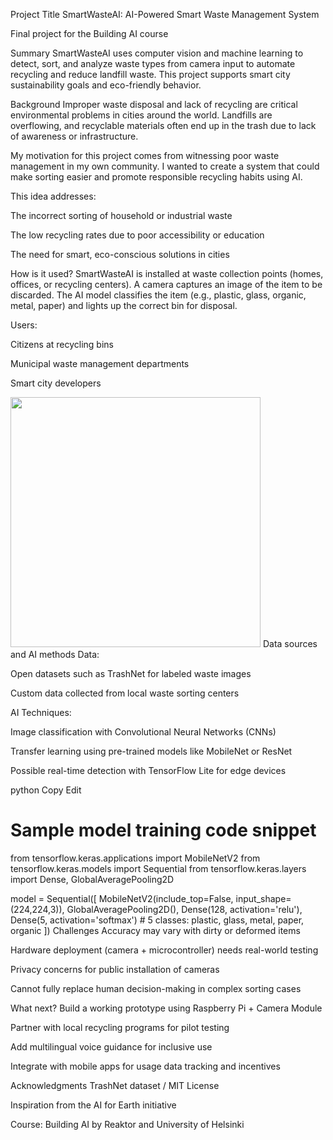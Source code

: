 Project Title
SmartWasteAI: AI-Powered Smart Waste Management System

Final project for the Building AI course

Summary
SmartWasteAI uses computer vision and machine learning to detect, sort, and analyze waste types from camera input to automate recycling and reduce landfill waste. This project supports smart city sustainability goals and eco-friendly behavior.

Background
Improper waste disposal and lack of recycling are critical environmental problems in cities around the world. Landfills are overflowing, and recyclable materials often end up in the trash due to lack of awareness or infrastructure.

My motivation for this project comes from witnessing poor waste management in my own community. I wanted to create a system that could make sorting easier and promote responsible recycling habits using AI.

This idea addresses:

The incorrect sorting of household or industrial waste

The low recycling rates due to poor accessibility or education

The need for smart, eco-conscious solutions in cities

How is it used?
SmartWasteAI is installed at waste collection points (homes, offices, or recycling centers). A camera captures an image of the item to be discarded. The AI model classifies the item (e.g., plastic, glass, organic, metal, paper) and lights up the correct bin for disposal.

Users:

Citizens at recycling bins

Municipal waste management departments

Smart city developers

<img src="https://upload.wikimedia.org/wikipedia/commons/5/57/Waste_separation_bins.jpg" width="400">
Data sources and AI methods
Data:

Open datasets such as TrashNet for labeled waste images

Custom data collected from local waste sorting centers

AI Techniques:

Image classification with Convolutional Neural Networks (CNNs)

Transfer learning using pre-trained models like MobileNet or ResNet

Possible real-time detection with TensorFlow Lite for edge devices

python
Copy
Edit
# Sample model training code snippet
from tensorflow.keras.applications import MobileNetV2
from tensorflow.keras.models import Sequential
from tensorflow.keras.layers import Dense, GlobalAveragePooling2D

model = Sequential([
    MobileNetV2(include_top=False, input_shape=(224,224,3)),
    GlobalAveragePooling2D(),
    Dense(128, activation='relu'),
    Dense(5, activation='softmax')  # 5 classes: plastic, glass, metal, paper, organic
])
Challenges
Accuracy may vary with dirty or deformed items

Hardware deployment (camera + microcontroller) needs real-world testing

Privacy concerns for public installation of cameras

Cannot fully replace human decision-making in complex sorting cases

What next?
Build a working prototype using Raspberry Pi + Camera Module

Partner with local recycling programs for pilot testing

Add multilingual voice guidance for inclusive use

Integrate with mobile apps for usage data tracking and incentives

Acknowledgments
TrashNet dataset / MIT License

Inspiration from the AI for Earth initiative

Course: Building AI by Reaktor and University of Helsinki
